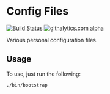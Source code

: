 Config Files
============

[![Build Status](https://travis-ci.org/obduk/config_files.png?branch=master)](https://travis-ci.org/obduk/config_files)
[![githalytics.com alpha](https://cruel-carlota.pagodabox.com/d2311800852016ffd731b8ec150a5848 "githalytics.com")](http://githalytics.com/obduk/config_files)

Various personal configuration files.

Usage
-----

To use, just run the following:

```shell
./bin/bootstrap
```
